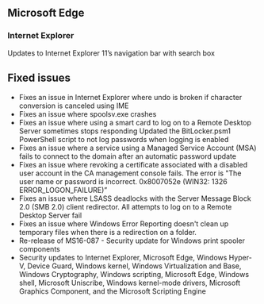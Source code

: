 ## Microsoft Edge
### Internet Explorer
Updates to Internet Explorer 11’s navigation bar with search box

## Fixed issues
- Fixes an issue in Internet Explorer where undo is broken if character conversion is canceled using IME
- Fixes an issue where spoolsv.exe crashes
- Fixes an issue where using a smart card to log on to a Remote Desktop Server sometimes stops responding
Updated the BitLocker.psm1 PowerShell script to not log passwords when logging is enabled
- Fixes an issue where a service using a Managed Service Account (MSA) fails to connect to the domain after an automatic password update
- Fixes an issue where revoking a certificate associated with a disabled user account in the CA management console fails. The error is "The user name or password is incorrect. 0x8007052e (WIN32: 1326 ERROR_LOGON_FAILURE)”
- Fixes an issue where LSASS deadlocks with the Server Message Block 2.0 (SMB 2.0) client redirector. All attempts to log on to a Remote Desktop Server fail
- Fixes an issue where Windows Error Reporting doesn't clean up temporary files when there is a redirection on a folder. 
- Re-release of MS16-087 - Security update for Windows print spooler components
- Security updates to Internet Explorer, Microsoft Edge, Windows Hyper-V, Device Guard, Windows kernel, Windows Virtualization and Base, Windows Cryptography, Windows scripting, Microsoft Edge, Windows shell, Microsoft Uniscribe, Windows kernel-mode drivers, Microsoft Graphics Component, and the Microsoft Scripting Engine